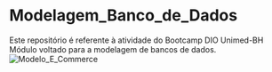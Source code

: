 # Modelagem_Banco_de_Dados
Este repositório é referente à atividade do Bootcamp DIO Unimed-BH 
Módulo voltado para a modelagem de bancos de dados.
![Modelo_E_Commerce](https://user-images.githubusercontent.com/91021711/196009980-bf9b8ef2-f1dd-4eaa-ace4-5a2053c9d469.png)
